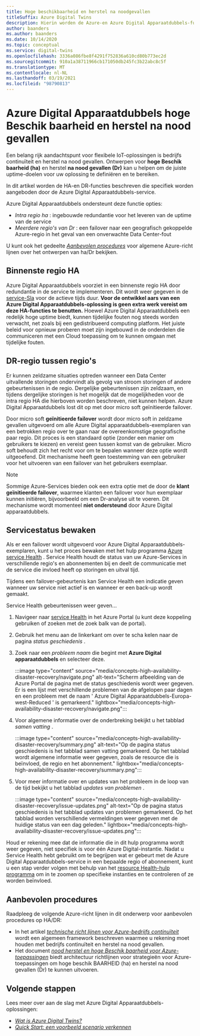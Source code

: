 ```yaml
---
title: Hoge beschikbaarheid en herstel na noodgevallen
titleSuffix: Azure Digital Twins
description: Hierin worden de Azure-en Azure Digital Apparaatdubbels-functies beschreven waarmee u Maxi maal beschik bare Azure IoT-oplossingen kunt bouwen met mogelijkheden voor herstel na nood gevallen.
author: baanders
ms.author: baanders
ms.date: 10/14/2020
ms.topic: conceptual
ms.service: digital-twins
ms.openlocfilehash: 3336a086fbe8f4291f752836a610cd80b773ec2d
ms.sourcegitcommit: 910a1a38711966cb171050db245fc3b22abc8c5f
ms.translationtype: MT
ms.contentlocale: nl-NL
ms.lasthandoff: 03/19/2021
ms.locfileid: "98790813"
---
```

# <a name="azure-digital-twins-high-availability-and-disaster-recovery"></a>Azure Digital Apparaatdubbels hoge Beschik baarheid en herstel na nood gevallen

Een belang rijk aandachtspunt voor flexibele IoT-oplossingen is bedrijfs continuïteit en herstel na nood gevallen. Ontwerpen voor **hoge Beschik baarheid (ha)** en herstel **na nood gevallen (Dr)** kan u helpen om de juiste uptime-doelen voor uw oplossing te definiëren en te bereiken.

In dit artikel worden de HA-en DR-functies beschreven die specifiek worden aangeboden door de Azure Digital Apparaatdubbels-service.

Azure Digital Apparaatdubbels ondersteunt deze functie opties:
* *Intra regio ha* : ingebouwde redundantie voor het leveren van de uptime van de service
* *Meerdere regio's van Dr* : een failover naar een geografisch gekoppelde Azure-regio in het geval van een onverwachte Data Center-fout

U kunt ook het gedeelte [*Aanbevolen procedures*](#best-practices) voor algemene Azure-richt lijnen over het ontwerpen van ha/Dr bekijken.

## <a name="intra-region-ha"></a>Binnenste regio HA
 
Azure Digital Apparaatdubbels voorziet in een binnenste regio HA door redundantie in de service te implementeren. Dit wordt weer gegeven in de [service-Sla](https://azure.microsoft.com/support/legal/sla/digital-twins) voor de actieve tijds duur. **Voor de ontwikkel aars van een Azure Digital Apparaatdubbels-oplossing is geen extra werk vereist om deze HA-functies te benutten.** Hoewel Azure Digital Apparaatdubbels een redelijk hoge uptime biedt, kunnen tijdelijke fouten nog steeds worden verwacht, net zoals bij een gedistribueerd computing platform. Het juiste beleid voor opnieuw proberen moet zijn ingebouwd in de onderdelen die communiceren met een Cloud toepassing om te kunnen omgaan met tijdelijke fouten.

## <a name="cross-region-dr"></a>DR-regio tussen regio's

Er kunnen zeldzame situaties optreden wanneer een Data Center uitvallende storingen ondervindt als gevolg van stroom storingen of andere gebeurtenissen in de regio. Dergelijke gebeurtenissen zijn zeldzaam, en tijdens dergelijke storingen is het mogelijk dat de mogelijkheden voor de intra regio HA die hierboven worden beschreven, niet kunnen helpen. Azure Digital Apparaatdubbels lost dit op met door micro soft geïnitieerde failover.

Door micro soft **geïnitieerde failover** wordt door micro soft in zeldzame gevallen uitgevoerd om alle Azure Digital apparaatdubbels-exemplaren van een betrokken regio over te gaan naar de overeenkomstige geografische paar regio. Dit proces is een standaard optie (zonder een manier om gebruikers te kiezen) en vereist geen tussen komst van de gebruiker. Micro soft behoudt zich het recht voor om te bepalen wanneer deze optie wordt uitgeoefend. Dit mechanisme heeft geen toestemming van een gebruiker voor het uitvoeren van een failover van het gebruikers exemplaar.

>[!NOTE]
> Sommige Azure-Services bieden ook een extra optie met de door de **klant geïnitieerde failover**, waarmee klanten een failover voor hun exemplaar kunnen initiëren, bijvoorbeeld om een Dr-analyse uit te voeren. Dit mechanisme wordt momenteel **niet ondersteund** door Azure Digital apparaatdubbels. 

## <a name="monitor-service-health"></a>Servicestatus bewaken

Als er een failover wordt uitgevoerd voor Azure Digital Apparaatdubbels-exemplaren, kunt u het proces bewaken met het hulp programma [Azure service Health](../service-health/service-health-overview.md) . Service Health houdt de status van uw Azure-Services in verschillende regio's en abonnementen bij en deelt de communicatie met de service die invloed heeft op storingen en uitval tijd.

Tijdens een failover-gebeurtenis kan Service Health een indicatie geven wanneer uw service niet actief is en wanneer er een back-up wordt gemaakt.

Service Health gebeurtenissen weer geven...
1. Navigeer naar [service Health](https://portal.azure.com/?feature.customportal=false#blade/Microsoft_Azure_Health/AzureHealthBrowseBlade/serviceIssues) in het Azure Portal (u kunt deze koppeling gebruiken of zoeken met de zoek balk van de portal).
1. Gebruik het menu aan de linkerkant om over te scha kelen naar de pagina *status geschiedenis* .
1. Zoek naar een *probleem naam* die begint met **Azure Digital apparaatdubbels** en selecteer deze.

    :::image type="content" source="media/concepts-high-availability-disaster-recovery/navigate.png" alt-text="Scherm afbeelding van de Azure Portal de pagina met de status geschiedenis wordt weer gegeven. Er is een lijst met verschillende problemen van de afgelopen paar dagen en een probleem met de naam ' Azure Digital Apparaatdubbels-Europa-west-Reduced ' is gemarkeerd." lightbox="media/concepts-high-availability-disaster-recovery/navigate.png":::

1. Voor algemene informatie over de onderbreking bekijkt u het tabblad *samen vatting* .

    :::image type="content" source="media/concepts-high-availability-disaster-recovery/summary.png" alt-text="Op de pagina status geschiedenis is het tabblad samen vatting gemarkeerd. Op het tabblad wordt algemene informatie weer gegeven, zoals de resource die is beïnvloed, de regio en het abonnement." lightbox="media/concepts-high-availability-disaster-recovery/summary.png":::
1. Voor meer informatie over en updates van het probleem in de loop van de tijd bekijkt u het tabblad *updates van problemen* .

    :::image type="content" source="media/concepts-high-availability-disaster-recovery/issue-updates.png" alt-text="Op de pagina status geschiedenis is het tabblad updates van problemen gemarkeerd. Op het tabblad worden verschillende vermeldingen weer gegeven met de huidige status van een dag geleden." lightbox="media/concepts-high-availability-disaster-recovery/issue-updates.png":::


Houd er rekening mee dat de informatie die in dit hulp programma wordt weer gegeven, niet specifiek is voor één Azure Digital-instantie. Nadat u Service Health hebt gebruikt om te begrijpen wat er gebeurt met de Azure Digital Apparaatdubbels-service in een bepaalde regio of abonnement, kunt u een stap verder volgen met behulp van het [resource Health-hulp programma](troubleshoot-resource-health.md) om in te zoomen op specifieke instanties en te controleren of ze worden beïnvloed.

## <a name="best-practices"></a>Aanbevolen procedures

Raadpleeg de volgende Azure-richt lijnen in dit onderwerp voor aanbevolen procedures op HA/DR: 
* In het artikel [*technische richt lijnen voor Azure-bedrijfs continuïteit*](/azure/architecture/framework/resiliency/overview) wordt een algemeen framework beschreven waarmee u rekening moet houden met bedrijfs continuïteit en herstel na nood gevallen. 
* Het document [*nood herstel en hoge Beschik baarheid voor Azure-toepassingen*](/azure/architecture/framework/resiliency/backup-and-recovery) biedt architectuur richtlijnen voor strategieën voor Azure-toepassingen om hoge beschik BAARHEID (ha) en herstel na nood gevallen (Dr) te kunnen uitvoeren.

## <a name="next-steps"></a>Volgende stappen 

Lees meer over aan de slag met Azure Digital Apparaatdubbels-oplossingen:
 
* [*Wat is Azure Digital Twins?*](overview.md)
* [*Quick Start: een voorbeeld scenario verkennen*](quickstart-adt-explorer.md)